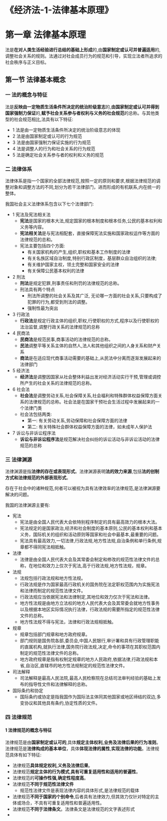 # 《经济法-1-法律基本原理》

# 第一章 法律基本原理

法是**在对人类生活经验进行总结的基础上形成**的,由**国家制定或认可并普遍适用**的,调整社会关系的规则。法通过对社会成员行为的规范和引导，实现立法者所追求的社会秩序与正义目标。

## 第一节 法律基本概念

### 一 法的概念与特征

法是**反映由一定物质生活条件所决定的统治阶级意志**的,**由国家制定或认可并得到国家强制力保证**的,**赋予社会关系参与者权利与义务的社会规范**的总称。与其他类型的社会规范相比,法具有以下特征:

* 1 法是由一定物质生活条件所决定的统治阶级意志的体现
* 2 法是由国家制定或认可的行为规范
* 3 法是由国家强制力保证实施的行为规范
* 4 法是调整人的行为和社会关系的行为规范
* 5 法是确定社会关系参与者的权利和义务的规范

### 二 法律体系

法律体系是指一个国家的全部法律规范,按照一定的原则和要求,根据法律规范的调整对象和调整方法的不同,划分为若干法律部门，进而形成的有机联系,内在统一的整体。

我国社会主义法律体系包含以下七个法律部门:

* 1 宪法及宪法相关法
  * **宪法**是国家的根本大法,规定国家的根本制度和根本任务,公民的基本权利和义务等内容。
  * **宪法相关法**是与宪法相配套，直接保障宪法实施和国家政权运作等方面的法律规范的总和。
  * 宪法主要包括四个方面:
    * 有关国家机构的产生,组织,职权和基本工作制度的法律
    * 有关名族区域自治制度,特别行政区制度，基层群众自治组织的法律;
    * 有关维护国家主权，领土完整和国家安全的法律
    * 有关保障公民基本权利的法律
* 2 刑法
  * **刑法**是规定犯罪,刑事责任和刑罚的法律规范的总称。
  * 刑法具有两个特点
    * 刑法所调整的社会关系及其广泛, 无论哪一方面的社会关系,只要构成了犯罪的行为,都受到刑法的调整。
    * 强制性最为突出
* 3 行政法
  * **行政法**是规定行政主体的组织,职权,行使职权的方式,程序以及行使职权的法治监督,调整行政关系的法律规范的总称
* 4 民商法
  * **民商法**是规范民事,商事活动的法律规范的总称。
  * **民法**调整平等关系主体的自然人,法人和其他组织之间的人身关系和财产关系
  * **商法**是在适应现代商事活动需要的基础上,从民法中分离而逐渐发展起来的法律部门
* 5 经济法
  * **经济法**是调整因国家从社会整体利益出发对经济活动实行干预,管理或调控所产生的社会关系的法律规范的总称。
* 6 社会法
  * **社会法**是调整劳动关系,社会保障关系,社会福利和特殊群体权益保障方面关系的法律规范的总称。社会法是在国家干预社会生活过程中发展起来的一个法律门类
  * 社会法包括两类:
    * 第一: 有关劳动关系,劳动保障和社会保障方面的法律
    * 第二: 有关特殊社会群体权益保障方面的法律，如未成年人保护法
* 7 诉讼与非诉讼程序法
  * **诉讼与非诉讼程序法**是规范解决社会纠纷的诉讼活动与非诉讼活动的法律规范的总称

### 三 法律渊源

法律渊源是指**法律的存在或表现形式**。法律渊源表明**法的效力来源**,包括**法的创制方式和法律规范的外部表现形式**。

存在于社会中的诸种规范,何者可以被视为具有法律效率的法律规范,是法律渊源要解决的问题。

我国的法律渊源主要有:

* 宪法
  * 宪法是由全国人民代表大会依特别程序制定的具有最高效力的根本大法。
  * 宪法规定的是国家政治,经济和社会制度的基本原则,公民的基本权利和基本义务，国际机关的组织和活动原则等国家和社会中最基本,最重要的问题。
  * 宪法具有最高效力,一切法律,行政法规,地方性法规,自治条例和单行条例,规章都不得同宪法相抵触。
* 法律
  * 法律是由全国人民代表大会及其常委会制定和修改的规范性法律文件的总称，在地位和效力上仅次于宪法,高于行政法规,地方性法规，规章。
* 法规
  * 法规包括行政法规和地方性法规。
  * 行政法规是作为国家最高行政机关的国务院在法定职权范围内为实施宪法和法律而制定的规范性法律文件。
  * 行政法规应当依据宪法和法律制定,其地位和效力仅次于宪法和法律。
  * 地方性法规是由地方立法权的地方人民代表大会及其常委会就地方性事务以及根据本地区实际情况执行法律，行政法规的需要所指定的规范性法律文件的总称。
  * 地方性法规不得与宪法，法律和行政法规相抵触。
* 规章
  * 规章包括部门规章和地方政府规章。
  * 部门规则是国务院各部,委员会,中国人民银行,审计署和具有行政管理职能的直属机构,就执行法律,国务院行政法规,决定,命令的事项在其职权范围内制定的规范性法律文件的总称。
  * 地方政府规章是指有权制定规章的地方人民政府,依据法律,行政法规和本省,自治区,直辖市的地方性法规制定的规范性法律文件。
* 司法解释
  * 司法解释是最高人民法院,最高人民检察院在总结司法审判经验的基础上发布的指导性文件和法律解释的总称。
* 国际条约和协定
  * 国际条约或协定是指我国作为国际法主体同其他国家或地区缔结的双边,多变协议和其他具有条约,协定性质的文件。

### 四 法律规范

#### 1 法律规范的概念与特征

法律规范是由**国家制定或认可的**,具体**规定主体权利,业务及法律后果的行为准则**。法律规范是**法律构成的基本单位**，具体**体现法律的属性**,**实现法律的功能**。法律规范具体有如下特征:

* 法律规范**具体规定权利,义务及法律后果**。
* 法律规范**规定主体的行为模式**,**具有可重复适用性和适用的普遍性**。
* 法律规范的**可操作性强,确定性程度高**。
* 法律规范**不同于规范性法律文件**
  * 规范性法律文件是表现法律内容的具体形式,是法律规范的载体
* 法律规范**不同于国家的个别命令**,后者具有法律效力,但其效力仅针对特定的主体或场合，不具有可重复适用性和普遍适用性。
* 法律规范**不同于法律条文**。法律条文是法律规范的文字表述形式
* 